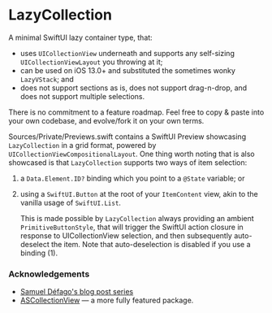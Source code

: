 # LazyCollection

A minimal SwiftUI lazy container type, that:

* uses `UICollectionView` underneath and supports any self-sizing `UICollectionViewLayout` you throwing at it;
* can be used on iOS 13.0+ and substituted the sometimes wonky `LazyVStack`; and
* does not support sections as is, does not support drag-n-drop, and does not support multiple selections.

There is no commitment to a feature roadmap. Feel free to copy & paste into your own codebase, and evolve/fork it on your own terms.

Sources/Private/Previews.swift contains a SwiftUI Preview showcasing `LazyCollection` in a grid format, powered by `UICollectionViewCompositionalLayout`. One thing worth noting that is also showcased is that `LazyCollection` supports two ways of item selection:

1. a `Data.Element.ID?` binding which you point to a `@State` variable; or

2. using a `SwiftUI.Button` at the root of your `ItemContent` view, akin to the vanilla usage of `SwiftUI.List`.

   This is made possible by `LazyCollection` always providing an ambient `PrimitiveButtonStyle`, that will trigger the SwiftUI action closure in response to UICollectionView selection, and then subsequently auto-deselect the item. Note that auto-deselection is disabled if you use a binding (1).

### Acknowledgements

* [Samuel Défago's blog post series](https://defagos.github.io/swiftui_collection_part3/)
* [ASCollectionView](https://github.com/apptekstudios/ASCollectionView) — a more fully featured package.
